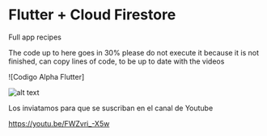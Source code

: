 # Flutter + Cloud Firestore
Full app recipes

The code up to here goes in 30% please do not execute it because it is not finished,
can copy lines of code, to be up to date with the videos

![Codigo Alpha Flutter]

![alt text](https://github.com/codigoalphacol/apprecipe/blob/master/recetasparte2_First_Frame.png)

Los inviatamos para que se suscriban en el canal de Youtube

https://youtu.be/FWZvri_-X5w
